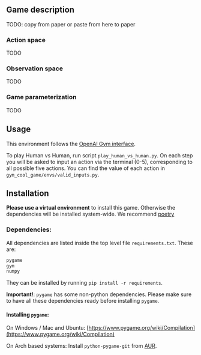 ## Game description

TODO: copy from paper or paste from here to paper


### Action space

TODO

### Observation space

TODO

### Game parameterization
TODO


## Usage

This environment follows the [OpenAI Gym interface](https://gym.openai.com/). 

To play Human vs Human, run script `play_human_vs_human.py`. On each step you will be asked to input an action via the terminal (0-5), corresponding to all possible five actions. You can find the value of each action in `gym_cool_game/envs/valid_inputs.py`.

## Installation

**Please use a virtual environment** to install this game. Otherwise the dependencies will be installed system-wide. We recommend [poetry](https://github.com/python-poetry/poetry)

### Dependencies:

All dependencies are listed inside the top level file `requirements.txt`. These are:

```bash
pygame
gym
numpy
```

They can be installed by running `pip install -r requirements`.

**Important!**: `pygame` has some non-python dependencies. Please make sure to have all these dependencies ready before installing `pygame`.

#### Installing `pygame`:

On Windows / Mac and Ubuntu: [https://www.pygame.org/wiki/Compilation](https://www.pygame.org/wiki/Compilation)

On Arch based systems: Install `python-pygame-git` from [AUR](https://aur.archlinux.org/packages/python-pygame-git/).
